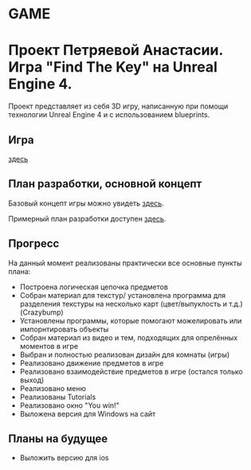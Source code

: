# GAME
# Проект Петряевой Анастасии. Игра "Find The Key" на Unreal Engine 4.
 
 Проект представляет из себя 3D игру, написанную при помощи технологии Unreal Engine 4 и c использованием blueprints.

## Игра
 [здесь](https://darkaz.itch.io/find-the-key-escape-the-green-room "Игра")
 
## План разработки, основной концепт
 Базовый концепт игры можно увидеть [здесь](https://docs.google.com/document/d/1Cn8jqPerycDVBLryEOa0l9xPs-KC1C5oWR6tZ3j8Ukg/edit#heading=h.4u6c5x1l1mop "Описание игры").
 
 Примерный план разработки доступен [здесь](https://docs.google.com/spreadsheets/d/1PUa3jG_hcjDB67qcwux9dS2mhaqHwEqLxPVpLq7USQA/edit#gid=0 "План разработки").
 
## Прогресс
 
 На данный момент реализованы практически все основные пункты плана:
  * Построена логическая цепочка предметов
  * Собран материал для текстур/ установлена программа для разделения текстуры на несколько карт (цвет/выпуклость и т.д.) (Crazybump)
  * Установлены программы, которые помогают можелировать или импорнтировать объекты
  * Собран материал из видео и тем, подходящих для опрелённых моментов в игре
  * Выбран и полностью реализован дизайн для комнаты (игры)
  * Реализовано движение предметов в игре 
  * Реализовано взаимодействие предметов в игре (остался только выход)
  * Реализовано меню
  * Реализованы Tutorials
  * Реализовано окно "You win!"
  * Выложена версия для Windows на сайт

## Планы на будущее
  * Выложить версию для ios
